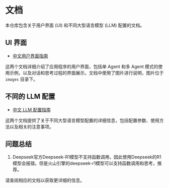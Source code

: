 # 文档

本仓库包含关于用户界面 (UI) 和不同大型语言模型 (LLM) 配置的文档。

## UI 界面

- [中文用户界面指南](./Chinese/UI.md)

这两个文档详细介绍了应用程序的用户界面，包括单 Agent 和多 Agent 模式的使用示例，以及对话和思考过程的界面展示。文档中使用了图片进行说明，图片位于 `images` 目录下。

## 不同的 LLM 配置

- [中文 LLM 配置指南](./Chinese/LLM_configuration.md)

这两个文档提供了关于不同大型语言模型配置的详细信息，包括配置参数、使用方法以及相关的注意事项。

## 问题总结
1. Deepseek官方Deepseek-R1模型不支持函数调用，因此使用Deepseek的R1模型会报错。但是火山引擎的deepseek-r1模型可以支持函数调用和思考，推荐。

请查阅相应的文档以获取更详细的信息。